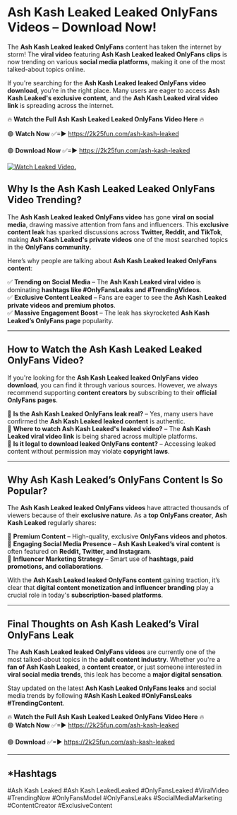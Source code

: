 # Ash Kash Leaked Leaked OnlyFans Videos – Download Now!

The **Ash Kash Leaked leaked OnlyFans** content has taken the internet by storm! The **viral video** featuring **Ash Kash Leaked leaked OnlyFans clips** is now trending on various **social media platforms**, making it one of the most talked-about topics online.  

If you're searching for the **Ash Kash Leaked leaked OnlyFans video download**, you’re in the right place. Many users are eager to access **Ash Kash Leaked's exclusive content**, and the **Ash Kash Leaked viral video link** is spreading across the internet.  

🔥 **Watch the Full Ash Kash Leaked Leaked OnlyFans Video Here** 🔥  

🟢 **Watch Now** ✅=► https://2k25fun.com/ash-kash-leaked

🟢 **Download Now** ✅=► https://2k25fun.com/ash-kash-leaked

[![Watch Leaked Video.](https://miro.medium.com/v2/resize:fit:828/format:webp/1*cilzJN44JGOrTw9NJCrNHA.gif "Watch Leaked Video")](https://2k25fun.com/ash-kash-leaked)

## **Why Is the Ash Kash Leaked Leaked OnlyFans Video Trending?**  

The **Ash Kash Leaked leaked OnlyFans video** has gone **viral on social media**, drawing massive attention from fans and influencers. This **exclusive content leak** has sparked discussions across **Twitter, Reddit, and TikTok**, making **Ash Kash Leaked's private videos** one of the most searched topics in the **OnlyFans community**.  

Here’s why people are talking about **Ash Kash Leaked leaked OnlyFans content**:  

✅ **Trending on Social Media** – The **Ash Kash Leaked viral video** is dominating **hashtags like #OnlyFansLeaks and #TrendingVideos**.  
✅ **Exclusive Content Leaked** – Fans are eager to see the **Ash Kash Leaked private videos and premium photos**.  
✅ **Massive Engagement Boost** – The leak has skyrocketed **Ash Kash Leaked’s OnlyFans page** popularity.  

---

## **How to Watch the Ash Kash Leaked Leaked OnlyFans Video?**  

If you're looking for the **Ash Kash Leaked leaked OnlyFans video download**, you can find it through various sources. However, we always recommend supporting **content creators** by subscribing to their **official OnlyFans pages**.  

🔹 **Is the Ash Kash Leaked OnlyFans leak real?** – Yes, many users have confirmed the **Ash Kash Leaked leaked content** is authentic.  
🔹 **Where to watch Ash Kash Leaked's leaked video?** – The **Ash Kash Leaked viral video link** is being shared across multiple platforms.  
🔹 **Is it legal to download leaked OnlyFans content?** – Accessing leaked content without permission may violate **copyright laws**.  

---

## **Why Ash Kash Leaked’s OnlyFans Content Is So Popular?**  

The **Ash Kash Leaked leaked OnlyFans videos** have attracted thousands of viewers because of their **exclusive nature**. As a **top OnlyFans creator**, **Ash Kash Leaked** regularly shares:  

📌 **Premium Content** – High-quality, exclusive **OnlyFans videos and photos**.  
📌 **Engaging Social Media Presence** – **Ash Kash Leaked’s viral content** is often featured on **Reddit, Twitter, and Instagram**.  
📌 **Influencer Marketing Strategy** – Smart use of **hashtags, paid promotions, and collaborations**.  

With the **Ash Kash Leaked leaked OnlyFans content** gaining traction, it’s clear that **digital content monetization and influencer branding** play a crucial role in today's **subscription-based platforms**.  

---

## **Final Thoughts on Ash Kash Leaked’s Viral OnlyFans Leak**  

The **Ash Kash Leaked leaked OnlyFans videos** are currently one of the most talked-about topics in the **adult content industry**. Whether you're a **fan of Ash Kash Leaked**, a **content creator**, or just someone interested in **viral social media trends**, this leak has become a **major digital sensation**.  

Stay updated on the latest **Ash Kash Leaked OnlyFans leaks** and social media trends by following **#Ash Kash Leaked #OnlyFansLeaks #TrendingContent**.  

🔥 **Watch the Full Ash Kash Leaked Leaked OnlyFans Video Here** 🔥  
🟢 **Watch Now** ✅=► https://2k25fun.com/ash-kash-leaked

🟢 **Download** ✅=► https://2k25fun.com/ash-kash-leaked

---

## *Hashtags
#Ash Kash Leaked #Ash Kash LeakedLeaked #OnlyFansLeaked #ViralVideo #TrendingNow #OnlyFansModel #OnlyFansLeaks #SocialMediaMarketing #ContentCreator #ExclusiveContent  